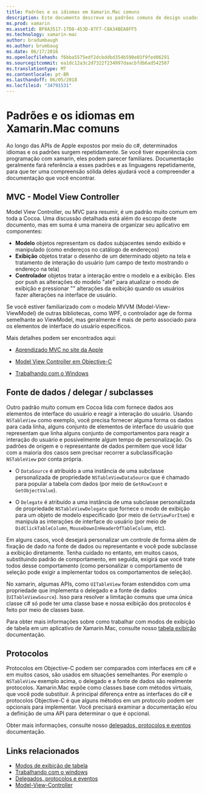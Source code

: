 ```yaml
---
title: Padrões e os idiomas em Xamarin.Mac comuns
description: Este documento descreve os padrões comuns de design usados na criação de aplicativos Xamarin.Mac. Ele aborda o padrão model-view-controller, padrões de dados de origem e o delegado e protocolos.
ms.prod: xamarin
ms.assetid: BF0A3517-17D8-453D-87F7-C8A34BEA8FF5
ms.technology: xamarin-mac
author: bradumbaugh
ms.author: brumbaug
ms.date: 06/17/2016
ms.openlocfilehash: f6bba5575edf2dcbddbd354b590e03f9fed06291
ms.sourcegitcommit: ea1dc12a3c2d7322f234997daacbfdb6ad542507
ms.translationtype: MT
ms.contentlocale: pt-BR
ms.lasthandoff: 06/05/2018
ms.locfileid: "34791531"
---
```

# <a name="common-patterns-and-idioms-in-xamarinmac"></a>Padrões e os idiomas em Xamarin.Mac comuns

Ao longo das APIs de Apple expostos por meio do c#, determinados idiomas e os padrões surgem repetidamente. Se você tiver experiência com programação com xamarin, eles podem parecer familiares. Documentação geralmente fará referência a esses padrões e as linguagens repetidamente, para que ter uma compreensão sólida deles ajudará você a compreender a documentação que você encontrar.

## <a name="mvc---model-view-controller"></a>MVC - Model View Controller

Model View Controller, ou MVC para resumir, é um padrão muito comum em toda a Cocoa. Uma discussão detalhada está além do escopo deste documento, mas em suma é uma maneira de organizar seu aplicativo em componentes:

- **Modelo** objetos representam os dados subjacentes sendo exibido e manipulado (como endereços no catálogo de endereços)
- **Exibição** objetos tratar o desenho de um determinado objeto na tela e tratamento de interação do usuário (um campo de texto mostrando o endereço na tela)
- **Controlador** objetos tratar a interação entre o modelo e a exibição. Eles por push as alterações do modelo "até" para atualizar o modo de exibição e pressionar "" alterações da exibição quando os usuários fazer alterações na interface de usuário.

Se você estiver familiarizado com o modelo MVVM (Model-View-ViewModel) de outras bibliotecas, como WPF, o controlador age de forma semelhante ao ViewModel, mas geralmente é mais de perto associado para os elementos de interface do usuário específicos.

Mais detalhes podem ser encontrados aqui:

- [Aprendizado MVC no site da Apple](https://developer.apple.com/library/ios/documentation/general/conceptual/devpedia-cocoacore/MVC.html)

- [Model View Controller em Objective-C](https://developer.apple.com/library/ios/documentation/general/conceptual/CocoaEncyclopedia/Model-View-Controller/Model-View-Controller.html)
- [Trabalhando com o Windows](~/mac/user-interface/window.md)

## <a name="data-source--delegate--subclassing"></a>Fonte de dados / delegar / subclasses

Outro padrão muito comum em Cocoa lida com fornece dados aos elementos de interface do usuário e reagir a interação do usuário. Usando `NSTableView` como exemplo, você precisa fornecer alguma forma os dados para cada linha, alguns conjunto de elementos de interface do usuário que representam que linha alguns conjunto de comportamentos para reagir a interação do usuário e possivelmente algum tempo de personalização. Os padrões de origem e o representante de dados permitem que você lidar com a maioria dos casos sem precisar recorrer a subclassificação `NSTableView` por conta própria.

- O `DataSource` é atribuído a uma instância de uma subclasse personalizada de propriedade `NSTableViewDataSource` que é chamado para popular a tabela com dados (por meio de `GetRowCount` e `GetObjectValue`).

- O `Delegate` é atribuído a uma instância de uma subclasse personalizada de propriedade `NSTableViewDelegate` que fornece o modo de exibição para um objeto de modelo especificado (por meio de `GetViewForItem`) e manipula as interações de interface do usuário (por meio de `DidClickTableColumn`, `MouseDownInHeaderOfTableColumn`, etc).

Em alguns casos, você desejará personalizar um controle de forma além de fixação de dado na fonte de dados ou representante e você pode subclasse a exibição diretamente. Tenha cuidado no entanto, em muitos casos, substituindo padrão de comportamento, em seguida, exigirá que você trate todos desse comportamento (como personalizar o comportamento de seleção pode exigir a implementar todos os comportamentos de seleção).

No xamarin, algumas APIs, como `UITableView` foram estendidos com uma propriedade que implementa o delegado e a fonte de dados (`UITableViewSource`). Isso para resolver a limitação comuns que uma única classe c# só pode ter uma classe base e nossa exibição dos protocolos é feito por meio de classes base.

Para obter mais informações sobre como trabalhar com modos de exibição de tabela em um aplicativo de Xamarin.Mac, consulte nosso [tabela exibição](~/mac/user-interface/table-view.md) documentação.

## <a name="protocols"></a>Protocolos

Protocolos em Objective-C podem ser comparados com interfaces em c# e em muitos casos, são usados em situações semelhantes. Por exemplo o `NSTableView` exemplo acima, o delegado e a fonte de dados são realmente protocolos. Xamarin.Mac expõe como classes base com métodos virtuais, que você pode substituir. A principal diferença entre as interfaces do c# e protocolos Objective-C é que alguns métodos em um protocolo podem ser opcionais para implementar. Você precisará examinar a documentação e/ou a definição de uma API para determinar o que é opcional.

Obter mais informações, consulte nosso [delegados, protocolos e eventos](~/ios/app-fundamentals/delegates-protocols-and-events.md) documentação.



## <a name="related-links"></a>Links relacionados

- [Modos de exibição de tabela](~/mac/user-interface/table-view.md)
- [Trabalhando com o windows](~/mac/user-interface/window.md)
- [Delegados, protocolos e eventos](~/ios/app-fundamentals/delegates-protocols-and-events.md)
- [Model-View-Controller](https://developer.apple.com/library/ios/documentation/general/conceptual/CocoaEncyclopedia/Model-View-Controller/Model-View-Controller.html)
